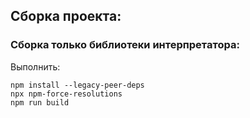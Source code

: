 ## Сборка проекта:

### Сборка только библиотеки интерпретатора:
 
Выполнить:
```
npm install --legacy-peer-deps
npx npm-force-resolutions
npm run build
```
